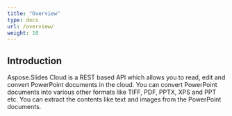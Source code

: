 ```yaml
---
title: "Overview"
type: docs
url: /overview/
weight: 10
---
```


## **Introduction**
Aspose.Slides Cloud is a REST based API which allows you to read, edit and convert PowerPoint documents in the cloud. You can convert PowerPoint documents into various other formats like TIFF, PDF, PPTX, XPS and PPT etc. You can extract the contents like text and images from the PowerPoint documents.
